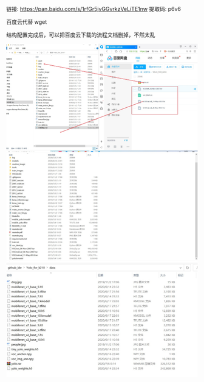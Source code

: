 链接: https://pan.baidu.com/s/1rfGr5jvGGvrkzVeLiTE1nw 提取码: p6v6

百度云代替 wget

结构配置完成后，可以把百度云下载的流程文档删掉，不然太乱

<img src="baidu_image.jpg">
<img src="baidu_image1.jpg">
<img src="baidu_image2.jpg">
